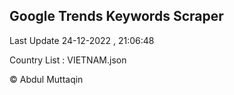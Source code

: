 

## Google Trends Keywords Scraper 
 
Last Update 24-12-2022 , 21:06:48

Country List :
VIETNAM.json



© Abdul Muttaqin 
